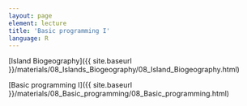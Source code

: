 ```yaml
---
layout: page
element: lecture
title: 'Basic programming I'
language: R
---
```


[Island Biogeography]({{ site.baseurl }}/materials/08_Islands_Biogeography/08_Island_Biogeography.html)


[Basic programming I]({{ site.baseurl }}/materials/08_Basic_programming/08_Basic_programming.html)
